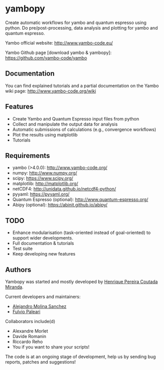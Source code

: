 yambopy
=======

Create automatic workflows for yambo and quantum espresso using python.
Do pre/post-processing, data analysis and plotting for yambo and quantum espresso.

Yambo official website: http://www.yambo-code.eu/ 

Yambo Github page [download yambo & yambopy]: https://github.com/yambo-code/yambo


Documentation
-------------
You can find explained tutorials and a partial 
documentation on the Yambo wiki page: http://www.yambo-code.org/wiki

Features
--------
- Create Yambo and Quantum Espresso input files from python
- Collect and manipulate the output data for analysis
- Automatic submissions of calculations (e.g., convergence workflows)
- Plot the results using matplotlib
- Tutorials

Requirements
------------
- yambo (>4.0.0): http://www.yambo-code.org/
- numpy: http://www.numpy.org/
- scipy: https://www.scipy.org/
- matplotlib: http://matplotlib.org/
- netCDF4: http://unidata.github.io/netcdf4-python/
- pyyaml: https://pyyaml.org/
- Quantum Espresso (optional): http://www.quantum-espresso.org/
- Abipy (optional): https://abinit.github.io/abipy/

TODO
----
- Enhance modularisation (task-oriented instead of goal-oriented) to support wider developments.
- Full documentation & tutorials
- Test suite
- Keep developing new features

Authors
------
Yambopy was started and mostly developed by [Henrique Pereira Coutada Miranda](http://henriquemiranda.github.io/).

Current developers and maintainers:
- [Alejandro Molina Sanchez](http://alexmoratalla.github.io/)
- [Fulvio Paleari](http://palful.github.io)

Collaborators include(d)
- Alexandre Morlet
- Davide Romanin
- Riccardo Reho
- You if you want to share your scripts!

The code is at an ongoing stage of development, help us by sending bug reports, patches and suggestions!
